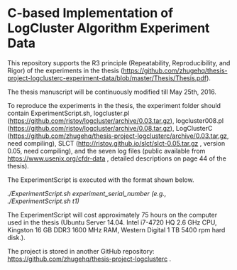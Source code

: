 # C-based Implementation of LogCluster Algorithm Experiment Data

This repository supports the R3 principle (Repeatability, Reproducibility, and Rigor) of the experiments in the thesis (https://github.com/zhugehq/thesis-project-logclusterc-experiment-data/blob/master/Thesis/Thesis.pdf).

The thesis manuscript will be continuously modified till May 25th, 2016.

To reproduce the experiments in the thesis, the experiment folder should contain ExperimentScript.sh, logcluster.pl (https://github.com/ristov/logcluster/archive/0.03.tar.gz), logcluster008.pl (https://github.com/ristov/logcluster/archive/0.08.tar.gz), LogClusterC (https://github.com/zhugehq/thesis-project-logclusterc/archive/0.03.tar.gz, need compiling), SLCT (http://ristov.github.io/slct/slct-0.05.tar.gz , version 0.05, need compiling), and the seven log files (public available from https://www.usenix.org/cfdr-data , detailed descriptions on page 44 of the thesis).

The ExperimentScript is executed with the format shown below. 

*./ExperimentScript.sh experiment_serial_number (e.g., ./ExperimentScript.sh t1)*

The ExperimentScript will cost approximately 75 hours on the computer used in the thesis (Ubuntu Server 14.04. Intel i7-4720 HQ 2.6 GHz CPU, Kingston 16 GB DDR3 1600 MHz RAM, Western Digital 1 TB 5400 rpm hard disk.).

The project is stored in another GitHub repository: https://github.com/zhugehq/thesis-project-logclusterc .